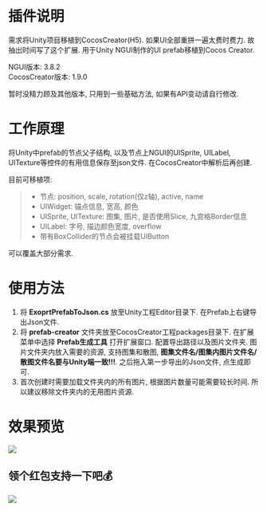 # 插件说明
需求将Unity项目移植到CocosCreator(H5). 如果UI全部重拼一遍太费时费力. 故抽出时间写了这个扩展. 用于Unity NGUI制作的UI prefab移植到Cocos Creator.

NGUI版本: 3.8.2<br>
CocosCreator版本: 1.9.0

暂时没精力顾及其他版本, 只用到一些基础方法, 如果有API变动请自行修改.

# 工作原理
将Unity中prefab的节点父子结构, 以及节点上NGUI的UISprite, UILabel, UITexture等控件的有用信息保存至json文件. 在CocosCreator中解析后再创建.

目前可移植项:
> * 节点: position, scale, rotation(仅z轴), active, name
> * UIWidget: 锚点信息, 宽高, 颜色
> * UISprite, UITexture: 图集, 图片, 是否使用Slice, 九宫格Border信息
> * UILabel: 字号, 描边颜色宽度, overflow
> * 带有BoxCollider的节点会被挂载UIButton

可以覆盖大部分需求.

# 使用方法
1. 将 **ExoprtPrefabToJson.cs** 放至Unity工程Editor目录下. 在Prefab上右键导出Json文件.
2. 将 **prefab-creator** 文件夹放至CocosCreator工程packages目录下. 在扩展菜单中选择 **Prefab生成工具** 打开扩展窗口. 配置导出路径以及图片文件夹. 图片文件夹内放入需要的资源, 支持图集和散图, **图集文件名/图集内图片文件名/散图文件名要与Unity端一致!!!**. 之后拖入第一步导出的Json文件, 点生成即可. 
3. 首次创建时需要加载文件夹内的所有图片, 根据图片数量可能需要较长时间. 所以建议移除文件夹内的无用图片资源.

# 效果预览
![](https://github.com/glegoo/ngui-cocos-creator-convertor/blob/master/example.gif?raw=true)

## 领个红包支持一下吧:moneybag:
![](https://github.com/glegoo/ngui-cocos-creator-convertor/blob/master/hmj.png?raw=true)